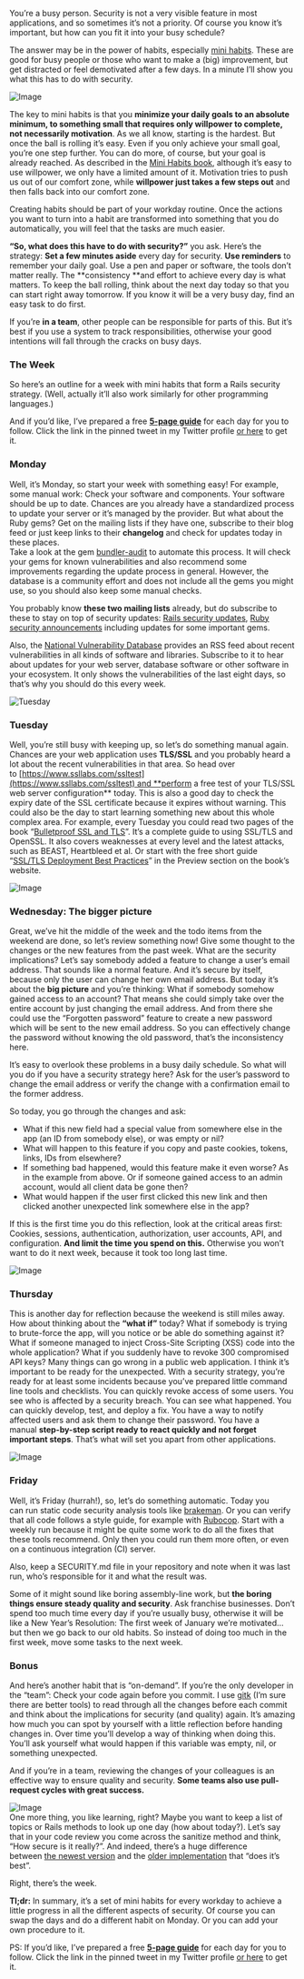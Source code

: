 You’re a busy person. Security is not a very visible feature in most applications, and so sometimes it’s not a priority. Of course you know it’s important, but how can you fit it into your busy schedule?

The answer may be in the power of habits, especially [mini habits](http://minihabits.com/). These are good for busy people or those who want to make a (big) improvement, but get distracted or feel demotivated after a few days. In a minute I’ll show you what this has to do with security.

![Image](https://media.licdn.com/mpr/mpr/AAEAAQAAAAAAAAN4AAAAJGExMGM2ZThiLWQ4ZDQtNGQ2MS1iYjU2LWU1OTQ0OTUwOTMwMQ.png)

The key to mini habits is that you **minimize your daily goals to an absolute minimum, to something small that requires only willpower to complete, not necessarily motivation**. As we all know, starting is the hardest. But once the ball is rolling it’s easy. Even if you only achieve your small goal, you’re one step further. You can do more, of course, but your goal is already reached. As described in the [Mini Habits book](http://minihabits.com/), although it’s easy to use willpower, we only have a limited amount of it. Motivation tries to push us out of our comfort zone, while **willpower just takes a few steps out** and then falls back into our comfort zone.

Creating habits should be part of your workday routine. Once the actions you want to turn into a habit are transformed into something that you do automatically, you will feel that the tasks are much easier.

**“So, what does this have to do with security?”** you ask. Here’s the strategy: **Set a few minutes aside** every day for security. **Use reminders** to remember your daily goal. Use a pen and paper or software, the tools don’t matter really. The **consistency **and effort to achieve every day is what matters. To keep the ball rolling, think about the next day today so that you can start right away tomorrow. If you know it will be a very busy day, find an easy task to do first.

If you’re **in a team**, other people can be responsible for parts of this. But it’s best if you use a system to track responsibilities, otherwise your good intentions will fall through the cracks on busy days.

### The Week

So here’s an outline for a week with mini habits that form a Rails security strategy. (Well, actually it’ll also work similarly for other programming languages.)

And if you’d like, I’ve prepared a free [**5-page guide**](http://bauland42.com/welcome-readers) for each day for you to follow. Click the link in the pinned tweet in my Twitter profile [or here](http://bauland42.com/welcome-readers/) to get it.

### Monday

Well, it’s Monday, so start your week with something easy! For example, some manual work: Check your software and components. Your software should be up to date. Chances are you already have a standardized process to update your server or it’s managed by the provider. But what about the Ruby gems? Get on the mailing lists if they have one, subscribe to their blog feed or just keep links to their **changelog** and check for updates today in these places.  
Take a look at the gem [bundler-audit](https://github.com/rubysec/bundler-audit) to automate this process. It will check your gems for known vulnerabilities and also recommend some improvements regarding the update process in general. However, the database is a community effort and does not include all the gems you might use, so you should also keep some manual checks.

You probably know **these two mailing lists** already, but do subscribe to these to stay on top of security updates: [Rails security updates](https://groups.google.com/forum/#!forum/rubyonrails-security), [Ruby security announcements](https://groups.google.com/forum/#!forum/ruby-security-ann) including updates for some important gems.

Also, the [National Vulnerability Database](http://nvd.nist.gov/download.cfm#RSS) provides an RSS feed about recent vulnerabilities in all kinds of software and libraries. Subscribe to it to hear about updates for your web server, database software or other software in your ecosystem. It only shows the vulnerabilities of the last eight days, so that’s why you should do this every week.

![Tuesday](https://media.licdn.com/mpr/mpr/shrinknp_200_200/AAEAAQAAAAAAAAJxAAAAJDBiZTQ3YTQzLTliZmQtNDkxOC1iYjJjLThkNmZmMGMyYWU0NA.png)

### Tuesday

Well, you’re still busy with keeping up, so let’s do something manual again. Chances are your web application uses **TLS/SSL** and you probably heard a lot about the recent vulnerabilities in that area. So head over to [https://www.ssllabs.com/ssltest](https://www.ssllabs.com/ssltest) and **perform a free test of your TLS/SSL web server configuration** today. This is also a good day to check the expiry date of the SSL certificate because it expires without warning. This could also be the day to start learning something new about this whole complex area. For example, every Tuesday you could read two pages of the book “[Bulletproof SSL and TLS](https://www.feistyduck.com/books/bulletproof-ssl-and-tls/)”. It’s a complete guide to using SSL/TLS and OpenSSL. It also covers weaknesses at every level and the latest attacks, such as BEAST, Heartbleed et al. Or start with the free short guide “[SSL/TLS Deployment Best Practices](https://www.feistyduck.com/books/bulletproof-ssl-and-tls/)” in the Preview section on the book’s website.

![Image](https://media.licdn.com/mpr/mpr/AAEAAQAAAAAAAAONAAAAJGU2MTkxOTU0LTZmMWYtNGJhMS1iYTk3LTkzNGUyYTVhMmI5Zg.png)

### Wednesday: The bigger picture

Great, we’ve hit the middle of the week and the todo items from the weekend are done, so let’s review something now! Give some thought to the changes or the new features from the past week. What are the security implications? Let’s say somebody added a feature to change a user’s email address. That sounds like a normal feature. And it’s secure by itself, because only the user can change her own email address. But today it’s about the **big picture** and you’re thinking: What if somebody somehow gained access to an account? That means she could simply take over the entire account by just changing the email address. And from there she could use the “Forgotten password” feature to create a new password which will be sent to the new email address. So you can effectively change the password without knowing the old password, that’s the inconsistency here.

It’s easy to overlook these problems in a busy daily schedule. So what will you do if you have a security strategy here? Ask for the user’s password to change the email address or verify the change with a confirmation email to the former address.

So today, you go through the changes and ask:

- What if this new field had a special value from somewhere else in the app (an ID from somebody else), or was empty or nil?
- What will happen to this feature if you copy and paste cookies, tokens, links, IDs from elsewhere?
- If something bad happened, would this feature make it even worse? As in the example from above. Or if someone gained access to an admin account, would all client data be gone then?
- What would happen if the user first clicked this new link and then clicked another unexpected link somewhere else in the app?

If this is the first time you do this reflection, look at the critical areas first: Cookies, sessions, authentication, authorization, user accounts, API, and configuration. **And limit the time you spend on this.** Otherwise you won’t want to do it next week, because it took too long last time.

![Image](https://media.licdn.com/mpr/mpr/AAEAAQAAAAAAAANZAAAAJDVjY2EzZDdjLTU5ZWYtNDQxOS04MTk1LTA1YzdiNTNiOWIwZg.png)

### Thursday

This is another day for reflection because the weekend is still miles away. How about thinking about the **“what if”** today? What if somebody is trying to brute-force the app, will you notice or be able do something against it? What if someone managed to inject Cross-Site Scripting (XSS) code into the whole application? What if you suddenly have to revoke 300 compromised API keys? Many things can go wrong in a public web application. I think it’s important to be ready for the unexpected. With a security strategy, you’re ready for at least some incidents because you’ve prepared little command line tools and checklists. You can quickly revoke access of some users. You see who is affected by a security breach. You can see what happened. You can quickly develop, test, and deploy a fix. You have a way to notify affected users and ask them to change their password. You have a manual **step-by-step script ready to react quickly and not forget important steps**. That’s what will set you apart from other applications.

![Image](https://media.licdn.com/mpr/mpr/AAEAAQAAAAAAAANrAAAAJGU1MWUwZjQxLTE2MzktNDEyNC04ZjQwLWM0MDE0MWNhZmU1Nw.png)
### Friday
Well, it’s Friday (hurrah!), so, let’s do something automatic. Today you can run static code security analysis tools like [brakeman](http://brakemanscanner.org/). Or you can verify that all code follows a style guide, for example with [Rubocop](https://github.com/bbatsov/rubocop). Start with a weekly run because it might be quite some work to do all the fixes that these tools recommend. Only then you could run them more often, or even on a continuous integration (CI) server.

Also, keep a SECURITY.md file in your repository and note when it was last run, who’s responsible for it and what the result was.

Some of it might sound like boring assembly-line work, but **the boring things ensure steady quality and security**. Ask franchise businesses. Don’t spend too much time every day if you’re usually busy, otherwise it will be like a New Year’s Resolution: The first week of January we’re motivated… but then we go back to our old habits. So instead of doing too much in the first week, move some tasks to the next week.

### Bonus

And here’s another habit that is “on-demand”. If you’re the only developer in the “team”: Check your code again before you commit. I use [gitk](http://git-scm.com/docs/gitk) (I’m sure there are better tools) to read through all the changes before each commit and think about the implications for security (and quality) again. It’s amazing how much you can spot by yourself with a little reflection before handing changes in. Over time you’ll develop a way of thinking when doing this. You’ll ask yourself what would happen if this variable was empty, nil, or something unexpected.

And if you’re in a team, reviewing the changes of your colleagues is an effective way to ensure quality and security. **Some teams also use pull-request cycles with great success.**

![Image](https://media.licdn.com/mpr/mpr/AAEAAQAAAAAAAAKyAAAAJDY3MzZkMGE4LTM4NTktNDkyNS1hM2FmLWUyYWQ1YTJiODQ4Zg.png)  
One more thing, you like learning, right? Maybe you want to keep a list of topics or Rails methods to look up one day (how about today?). Let’s say that in your code review you come across the sanitize method and think, “How secure is it really?”. And indeed, there’s a huge difference between [the newest version](http://api.rubyonrails.org/classes/ActionView/Helpers/SanitizeHelper.html) and the [older implementation](http://apidock.com/rails/v4.1.8/ActionView/Helpers/SanitizeHelper/sanitize) that “does it’s best”.

Right, there’s the week.

**Tl;dr:** In summary, it’s a set of mini habits for every workday to achieve a little progress in all the different aspects of security. Of course you can swap the days and do a different habit on Monday. Or you can add your own procedure to it.

PS: If you’d like, I’ve prepared a free [**5-page guide**](http://bauland42.com/welcome-readers) for each day for you to follow. Click the link in the pinned tweet in my Twitter profile [or here](http://bauland42.com/welcome-readers/) to get it.